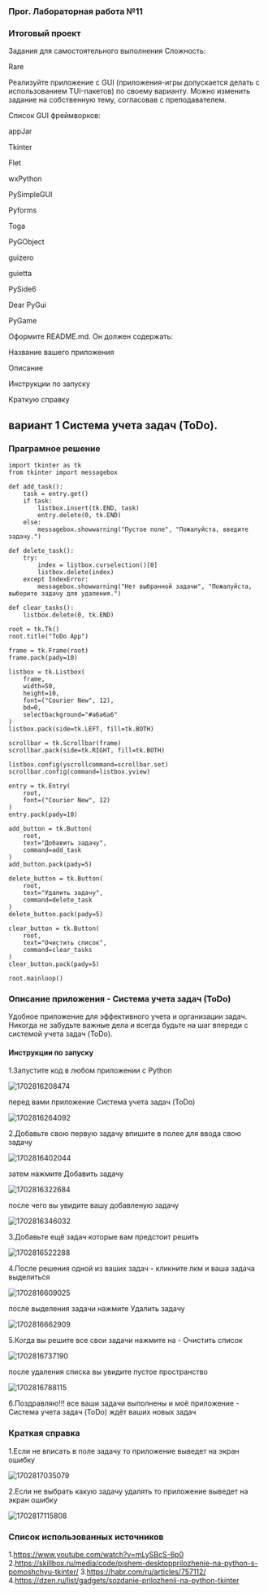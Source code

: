 ### Прог. Лабораторная работа №11

### Итоговый проект

Задания для самостоятельного выполнения
Сложность:


Rare


Реализуйте приложение с GUI (приложения-игры допускается делать с использованием TUI-пакетов) по своему варианту. Можно изменить задание на собственную тему, согласовав с преподавателем. 

Список GUI фреймворков:

appJar


Tkinter


Flet


wxPython


PySimpleGUI


Pyforms


Toga


PyGObject


guizero


guietta


PySide6


Dear PyGui


PyGame


Оформите README.md. Он должен содержать:


Название вашего приложения


Описание


Инструкции по запуску


Краткую справку

## вариант 1 Система учета задач (ToDo).

### Праграмное решение

```pyton
import tkinter as tk
from tkinter import messagebox

def add_task():
    task = entry.get()
    if task:
        listbox.insert(tk.END, task)
        entry.delete(0, tk.END)
    else:
        messagebox.showwarning("Пустое поле", "Пожалуйста, введите задачу.")

def delete_task():
    try:
        index = listbox.curselection()[0]
        listbox.delete(index)
    except IndexError:
        messagebox.showwarning("Нет выбранной задачи", "Пожалуйста, выберите задачу для удаления.")

def clear_tasks():
    listbox.delete(0, tk.END)

root = tk.Tk()
root.title("ToDo App")

frame = tk.Frame(root)
frame.pack(pady=10)

listbox = tk.Listbox(
    frame,
    width=50,
    height=10,
    font=("Courier New", 12),
    bd=0,
    selectbackground="#a6a6a6"
)
listbox.pack(side=tk.LEFT, fill=tk.BOTH)

scrollbar = tk.Scrollbar(frame)
scrollbar.pack(side=tk.RIGHT, fill=tk.BOTH)

listbox.config(yscrollcommand=scrollbar.set)
scrollbar.config(command=listbox.yview)

entry = tk.Entry(
    root,
    font=("Courier New", 12)
)
entry.pack(pady=10)

add_button = tk.Button(
    root,
    text="Добавить задачу",
    command=add_task
)
add_button.pack(pady=5)

delete_button = tk.Button(
    root,
    text="Удалить задачу",
    command=delete_task
)
delete_button.pack(pady=5)

clear_button = tk.Button(
    root,
    text="Очистить список",
    command=clear_tasks
)
clear_button.pack(pady=5)

root.mainloop()

```

### Описание приложения - Система учета задач (ToDo)

Удобное приложение для эффективного учета и организации задач. Никогда не забудьте важные дела и всегда будьте на шаг впереди с системой учета задач (ToDo).

#### Инструкции по запуску


1.Запустите код в любом приложении с  Python


![1702816208474](image/README/1702816208474.png)


перед вами приложение Система учета задач (ToDo)

![1702816264092](image/README/1702816264092.png)

2.Добавьте свою первую  задачу впишите в полее для ввода свою задачу

![1702816402044](image/README/1702816402044.png)

затем нажмите Добавить задачу

![1702816322684](image/README/1702816322684.png)

после чего вы увидите вашу добавленую задачу

![1702816346032](image/README/1702816346032.png)

3.Добавьте ещё задач которые вам предстоит решить

![1702816522288](image/README/1702816522288.png)

4.После решения одной из ваших задач - кликните лкм и ваша задача выделиться

![1702816609025](image/README/1702816609025.png)

после выделения задачи нажмите Удалить задачу

![1702816662909](image/README/1702816662909.png)

5.Когда вы решите все свои задачи нажмите на - Очистить список

![1702816737190](image/README/1702816737190.png)

после удаления списка вы увидите пустое пространство

![1702816788115](image/README/1702816788115.png)

6.Поздравляю!!! все ваши задачи выполнены и моё приложение - Система учета задач (ToDo) ждёт ваших новых задач

### Краткая справка

1.Если не вписать в поле задачу то приложение выведет на экран ошибку

![1702817035079](image/README/1702817035079.png)

2.Если не выбрать какую задачу удалять то приложение выведет на экран ошибку

![1702817115808](image/README/1702817115808.png)

### Список использованных источников

1.https://www.youtube.com/watch?v=mLySBcS-6p0
2.https://skillbox.ru/media/code/pishem-desktopprilozhenie-na-python-s-pomoshchyu-tkinter/
3.https://habr.com/ru/articles/757112/
4.https://dzen.ru/list/gadgets/sozdanie-prilozhenii-na-python-tkinter
